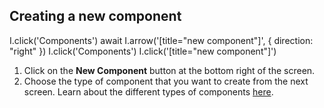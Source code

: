 <script>
  import Carousel from "../Carousel.svelte";
</script>

## Creating a new component

<Carousel id="create-new-component">
  <screenshot>
    I.click('Components')
    await I.arrow('[title="new component"]', { direction: "right" })
  </screenshot>

  <screenshot>
    I.click('Components')
    I.click('[title="new component"]')
  </screenshot>
</Carousel>

1. Click on the **New Component** button at the bottom right of the screen.
1. Choose the type of component that you want to create from the next screen. Learn about the different types of components [here]().
